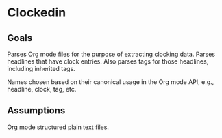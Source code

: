 # Clockedin

## Goals

Parses Org mode files for the purpose of extracting clocking data. Parses headlines that have clock entries. Also parses tags for those headlines, including inherited tags.

Names chosen based on their canonical usage in the Org mode API, e.g., headline, clock, tag, etc.

## Assumptions

Org mode structured plain text files.
